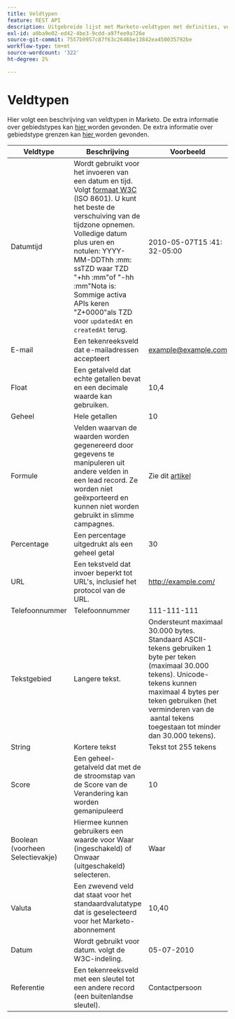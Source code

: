 ```yaml
---
title: Veldtypen
feature: REST API
description: Uitgebreide lijst met Marketo-veldtypen met definities, voorbeelden en indelingen, zoals datumtijd volgens ISO 8601, tekstgebiedlimieten, valuta en Boolean.
exl-id: a0ba9e02-ed42-4be3-9cdd-a97fee9a726e
source-git-commit: 7557b9957c87f63c2646be13842ea450035792be
workflow-type: tm+mt
source-wordcount: '322'
ht-degree: 2%

---
```


# Veldtypen

Hier volgt een beschrijving van veldtypen in Marketo. De extra informatie over gebiedstypes kan [ hier ](https://experienceleague.adobe.com/en/docs/marketo/using/product-docs/administration/field-management/custom-field-type-glossary) worden gevonden. De extra informatie over gebiedstype grenzen kan [ hier ](https://nation.marketo.com/t5/knowledgebase/marketo-field-limits-by-field-type/ta-p/251613) worden gevonden.

| Veldtype | Beschrijving | Voorbeeld |
| --- | --- | --- |
| Datumtijd | Wordt gebruikt voor het invoeren van een datum en tijd. Volgt [ formaat W3C ](https://www.w3.org/TR/NOTE-datetime) (ISO 8601). U kunt het beste de verschuiving van de tijdzone opnemen. Volledige datum plus uren en notulen: YYYY-MM-DDThh :mm: ssTZD waar TZD &quot;+hh :mm&quot;of &quot;-hh :mm&quot;Nota is: Sommige activa APIs keren &quot;Z+0000&quot;als TZD voor `updatedAt` en `createdAt` terug. | 2010-05-07T15 :41: 32-05:00 |
| E-mail | Een tekenreeksveld dat e-mailadressen accepteert | <example@example.com> |
| Float | Een getalveld dat echte getallen bevat en een decimale waarde kan gebruiken. | 10,4 |
| Geheel | Hele getallen | 10 |
| Formule | Velden waarvan de waarden worden gegenereerd door gegevens te manipuleren uit andere velden in een lead record. Ze worden niet geëxporteerd en kunnen niet worden gebruikt in slimme campagnes. | Zie dit [ artikel ](https://experienceleague.adobe.com/en/docs/marketo/using/product-docs/administration/field-management/create-and-use-a-concatenated-string-formula-field) |
| Percentage | Een percentage uitgedrukt als een geheel getal | 30 |
| URL | Een tekstveld dat invoer beperkt tot URL&#39;s, inclusief het protocol van de URL. | <http://example.com/> |
| Telefoonnummer | Telefoonnummer | 111-111-111 |
| Tekstgebied | Langere tekst. | Ondersteunt maximaal 30.000 bytes. Standaard ASCII-tekens gebruiken 1 byte per teken (maximaal 30.000 tekens). Unicode-tekens kunnen maximaal 4 bytes per teken gebruiken (het verminderen van de  aantal tekens toegestaan tot minder dan 30.000 tekens). |
| String | Kortere tekst | Tekst tot 255 tekens |
| Score | Een geheel-getalveld dat met de de stroomstap van de Score van de Verandering kan worden gemanipuleerd | 10 |
| Boolean (voorheen Selectievakje) | Hiermee kunnen gebruikers een waarde voor Waar (ingeschakeld) of Onwaar (uitgeschakeld) selecteren. | Waar |
| Valuta | Een zwevend veld dat staat voor het standaardvalutatype dat is geselecteerd voor het Marketo-abonnement | 10,40 |
| Datum | Wordt gebruikt voor datum. volgt de W3C-indeling. | 05-07-2010 |
| Referentie | Een tekenreeksveld met een sleutel tot een andere record (een buitenlandse sleutel). | Contactpersoon |
